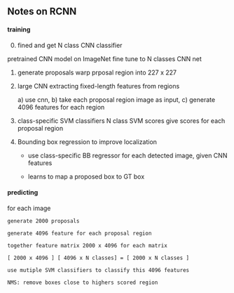 ## Notes on RCNN


#### training 

0) fined and get N class CNN classifier

pretrained CNN model on ImageNet
fine tune to N classes CNN net


1) generate proposals
warp prposal region into 227 x 227


2) large CNN extracting fixed-length features from regions

    a) use cnn, 
    b) take each proposal region image as input, 
    c) generate 4096 features for each region


3) class-specific SVM classifiers
N class SVM scores give scores for each proposal region


4) Bounding box regression to improve localization

    * use class-specific BB regressor for each detected image, given CNN features

    * learns to map a proposed box to GT box




#### predicting
for each image

    generate 2000 proposals
    
    generate 4096 feature for each proposal region
        
    together feature matrix 2000 x 4096 for each matrix  
    
    [ 2000 x 4096 ] [ 4096 x N classes] = [ 2000 x N classes ]
    
    use mutiple SVM classifiers to classify this 4096 features
    
    NMS: remove boxes close to highers scored region











